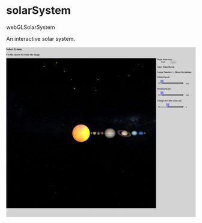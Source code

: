 # solarSystem
webGLSolarSystem

An interactive solar system. 

![Static Image of the Solar System Project](https://github.com/mdecaire/solarSystem/blob/master/still%20of%20solarsystem.PNG)

